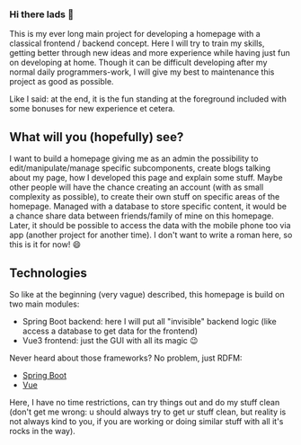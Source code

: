 ### Hi there lads 👋

This is my ever long main project for developing a homepage with a classical frontend / backend concept. Here I will try
to train my skills, getting better through new ideas and more experience while having just fun on developing at home.
Though it can be difficult developing after my normal daily programmers-work, I will give my best to maintenance this
project as good as possible.

Like I said: at the end, it is the fun standing at the foreground included with some bonuses for new experience et
cetera.

## What will you (hopefully) see?

I want to build a homepage giving me as an admin the possibility to edit/manipulate/manage specific subcomponents,
create blogs talking about my page, how I developed this page and explain some stuff. Maybe other people will have the
chance creating an account (with as small complexity as possible), to create their own stuff on specific areas of the
homepage. Managed with a database to store specific content, it would be a chance share data between friends/family of
mine on this homepage. Later, it should be possible to access the data with the mobile phone too via app (another
project for another time). I don't want to write a roman here, so this is it for now! 😄

## Technologies

So like at the beginning (very vague) described, this homepage is build on two main modules:

- Spring Boot backend: here I will put all "invisible" backend logic (like access a database to get data for the
  frontend)
- Vue3 frontend: just the GUI with all its magic 😉

Never heard about those frameworks? No problem, just RDFM:

- [Spring Boot](https://spring.io/projects/spring-boot)
- [Vue](https://vuejs.org)

Here, I have no time restrictions, can try things out and do my stuff clean (don't get me wrong: u should always try to
get ur stuff clean, but reality is not always kind to you, if you are working or doing similar stuff with all it's rocks
in the way).
